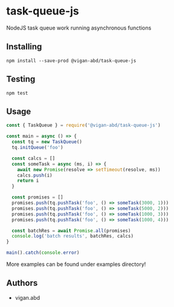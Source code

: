 # task-queue-js

NodeJS task queue work running asynchronous functions

## Installing
```console
npm install --save-prod @vigan-abd/task-queue-js
```

## Testing
```
npm test
```

## Usage
```javascript
const { TaskQueue } = require('@vigan-abd/task-queue-js')

const main = async () => {
  const tq = new TaskQueue()
  tq.initQueue('foo')

  const calcs = []
  const someTask = async (ms, i) => {
    await new Promise(resolve => setTimeout(resolve, ms))
    calcs.push(i)
    return i
  }

  const promises = []
  promises.push(tq.pushTask('foo', () => someTask(3000, 1)))
  promises.push(tq.pushTask('foo', () => someTask(5000, 2)))
  promises.push(tq.pushTask('foo', () => someTask(1000, 3)))
  promises.push(tq.pushTask('foo', () => someTask(1000, 4)))

  const batchRes = await Promise.all(promises)
  console.log('batch results', batchRes, calcs)
}

main().catch(console.error)
```

More examples can be found under examples directory!

## Authors
- vigan.abd
